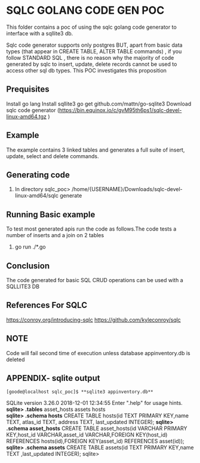# SQLC GOLANG CODE GEN POC

This folder contains a poc of using the sqlc golang code generator to interface with a sqllite3 db. 

Sqlc code generator supports only postgres BUT, apart from basic data types (that appear in CREATE TABLE, ALTER TABLE commands) , if you follow STANDARD SQL , there is no reason why the majority of code generated by sqlc to insert, update, delete records cannot be used to access other sql db types. This POC investigates this proposition
   
## Prequisites
Install go lang
Install sqllite3
go get github.com/mattn/go-sqlite3
Download sqlc code generator (https://bin.equinox.io/c/gvM95th6ps1/sqlc-devel-linux-amd64.tgz
)
## Example
The example contains 3 linked tables and generates a full suite of insert, update, select and delete commands.

## Generating code
1. In directory sqlc_poc> /home/{USERNAME}/Downloads/sqlc-devel-linux-amd64/sqlc generate

## Running Basic example
To test most generated apis run the code as follows.The code tests a number of inserts and a join  on 2 tables
1. go run ./*.go

## Conclusion
The code generated for basic SQL CRUD operations can be used with a SQLLITE3 DB

## References For SQLC

https://conroy.org/introducing-sqlc
https://github.com/kyleconroy/sqlc

## NOTE
Code will fail second time of execution unless database appinventory.db is deleted

## APPENDIX-  sqlite output

    [goode@localhost sqlc_poc]$ **sqlite3 appinventory.db**
SQLite version 3.26.0 2018-12-01 12:34:55
Enter ".help" for usage hints.
**sqlite> .tables**
asset_hosts  assets       hosts      
**sqlite> .schema hosts**
CREATE TABLE hosts(id TEXT PRIMARY KEY,name TEXT, atlas_id TEXT, address TEXT, last_updated INTEGER);
**sqlite> .schema asset_hosts**
CREATE TABLE asset_hosts(id VARCHAR PRIMARY KEY,host_id VARCHAR,asset_id VARCHAR,FOREIGN KEY(host_id) REFERENCES hosts(id),FOREIGN KEY(asset_id) REFERENCES asset(id));
**sqlite> .schema assets**
CREATE TABLE assets(id TEXT PRIMARY KEY,name TEXT ,last_updated INTEGER);
sqlite> 


